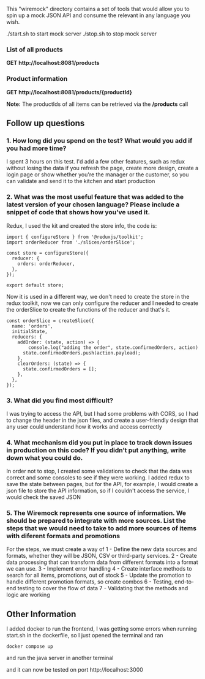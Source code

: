 This "wiremock" directory contains a set of tools that would allow you to spin up a mock JSON API and consume the relevant in any language you wish.

./start.sh to start mock server
./stop.sh to stop mock server

### List of all products
**GET http://localhost:8081/products**

### Product information
**GET http://localhost:8081/products/{productId}**

**Note:** The productIds of all items can be retrieved via the  **/products** call

## Follow up questions

### 1. How long did you spend on the test? What would you add if you had more time? 
I spent 3 hours on this test. I'd add a few other features, such as redux without losing the data if you refresh the page, create more design, create a login page or show whether you're the manager or the customer, so you can validate and send it to the kitchen and start production
### 2. What was the most useful feature that was added to the latest version of your chosen language? Please include a snippet of code that shows how you've used it.
Redux, I used the kit and created the store info, the code is:
```
import { configureStore } from '@reduxjs/toolkit';
import orderReducer from './slices/orderSlice';

const store = configureStore({
  reducer: {
    orders: orderReducer,
  },
});

export default store;
```

Now it is used in a different way, we don't need to create the store in the redux toolkit, now we can only configure the reducer and I needed to create the orderSlice to create the functions of the reducer and that's it.

```
const orderSlice = createSlice({
  name: 'orders',
  initialState,
  reducers: {
    addOrder: (state, action) => {
        console.log("adding the order", state.confirmedOrders, action)
      state.confirmedOrders.push(action.payload);
    },
    clearOrders: (state) => {
      state.confirmedOrders = [];
    },
  },
});
```
### 3. What did you find most difficult?
I was trying to access the API, but I had some problems with CORS, so I had to change the header in the json files, and create a user-friendly design that any user could understand how it works and access correctly

### 4. What mechanism did you put in place to track down issues in production on this code? If you didn’t put anything, write down what you could do.
In order not to stop, I created some validations to check that the data was correct and some consoles to see if they were working. I added redux to save the state between pages, but for the API, for example, I would create a json file to store the API information, so if I couldn't access the service, I would check the saved JSON

### 5. The Wiremock represents one source of information. We should be prepared to integrate with more sources. List the steps that we would need to take to add more sources of items with diferent formats and promotions
For the steps, we must create a way of 
1 - Define the new data sources and formats, whether they will be JSON, CSV or third-party services. 
2 - Create data processing that can transform data from different formats into a format we can use.
3 - Implement error handling 
4 - Create interface methods to search for all items, promotions, out of stock
5 - Update the promotion to handle different promotion formats, so create combos 
6 - Testing, end-to-end testing to cover the flow of data
7 - Validating that the methods and logic are working




## Other Information
I added docker to run the frontend, I was getting some errors when running start.sh in the dockerfile, so I just opened the terminal and ran 
```
docker compose up
```

and run the java server in another terminal

and it can now be tested on port http://localhost:3000




